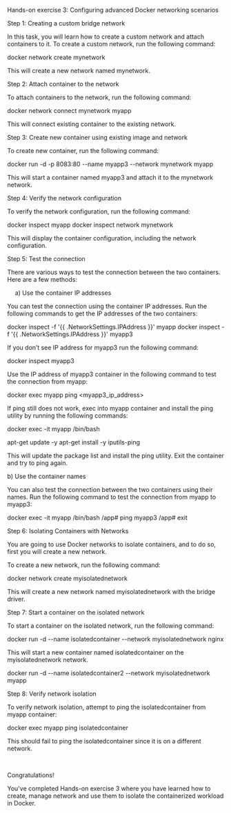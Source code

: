 Hands-on exercise 3: Configuring advanced Docker networking scenarios


Step 1: Creating a custom bridge network

In this task, you will learn how to create a custom network and attach containers to it.
To create a custom network, run the following command:

docker network create mynetwork

This will create a new network named mynetwork.

Step 2: Attach container to the network

To attach containers to the network, run the following command:

docker network connect mynetwork myapp

This will connect existing container to the existing network.

Step 3: Create new container using existing image and network

To create new container, run the following command:

docker run -d -p 8083:80 --name myapp3 --network mynetwork myapp


This will start a container named myapp3 and attach it to the mynetwork network.

Step 4: Verify the network configuration

To verify the network configuration, run the following command:

docker inspect myapp
docker inspect network mynetwork

This will display the container configuration, including the network configuration.

Step 5: Test the connection

There are various ways to test the connection between the two containers. Here are a few methods:

 
a) Use the container IP addresses

You can test the connection using the container IP addresses. Run the following commands to get the IP addresses of the two containers:


docker inspect -f '{{ .NetworkSettings.IPAddress }}' myapp
docker inspect -f '{{ .NetworkSettings.IPAddress }}' myapp3

If you don’t see IP address for myapp3 run the following command:

docker inspect myapp3

Use the IP address of myapp3 container in the following command to test the connection from myapp:

docker exec myapp ping <myapp3_ip_address>

If ping still does not work, exec into myapp container and install the ping utility by running the following commands:

docker exec -it myapp /bin/bash


apt-get update -y
apt-get install -y iputils-ping

This will update the package list and install the ping utility. Exit the container and try to ping again.

b) Use the container names

You can also test the connection between the two containers using their names. Run the following command to test the connection from myapp to myapp3:

docker exec -it myapp /bin/bash
/app# ping myapp3
/app# exit


Step 6: Isolating Containers with Networks

You are going to use Docker networks to isolate containers, and to do so, first you will create a new network.

To create a new network, run the following command:

docker network create myisolatednetwork

This will create a new network named myisolatednetwork with the bridge driver.

Step 7: Start a container on the isolated network

To start a container on the isolated network, run the following command:

docker run -d --name isolatedcontainer --network myisolatednetwork nginx

This will start a new container named isolatedcontainer on the myisolatednetwork network.

docker run -d --name isolatedcontainer2 --network myisolatednetwork myapp

Step 8: Verify network isolation

To verify network isolation, attempt to ping the isolatedcontainer from myapp container:

docker exec myapp ping isolatedcontainer

This should fail to ping the isolatedcontainer since it is on a different network.

 


Congratulations!


You've completed Hands-on exercise 3 where you have learned how to create, manage network and use them to isolate the containerized workload in Docker.